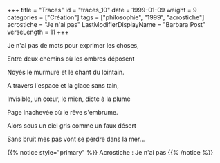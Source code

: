 +++
title = "Traces"
id = "traces_10"
date = 1999-01-09
weight = 9
categories = ["Création"]
tags = ["philosophie", "1999", "acrostiche"]
acrostiche = "Je n'ai pas"
LastModifierDisplayName = "Barbara Post"
verseLength = 11
+++

Je n'ai pas de mots pour exprimer les choses,

Entre deux chemins où les ombres déposent

Noyés le murmure et le chant du lointain.

A travers l'espace et la glace sans tain,

Invisible, un cœur, le mien, dicte à la plume

Page inachevée où le rêve s'embrume.

Alors sous un ciel gris comme un faux désert

Sans bruit mes pas vont se perdre dans la mer...

{{% notice style="primary" %}}
Acrostiche : Je n'ai pas
{{% /notice %}}
